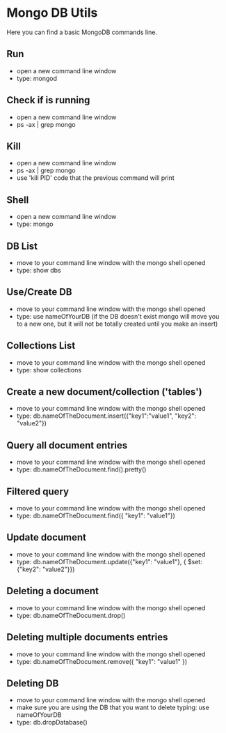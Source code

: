 # Mongo DB Utils

Here you can find a basic MongoDB commands line.

## Run
- open a new command line window
- type: mongod

## Check if is running
- open a new command line window
- ps -ax | grep mongo

## Kill
- open a new command line window
- ps -ax | grep mongo
- use 'kill PID' code that the previous command will print

## Shell
- open a new command line window
- type: mongo

## DB List
- move to your command line window with the mongo shell opened
- type: show dbs

## Use/Create DB
- move to your command line window with the mongo shell opened
- type: use nameOfYourDB (if the DB doesn't exist mongo will move you to a new one, but it will not be totally created until you make an insert)

## Collections List
- move to your command line window with the mongo shell opened
- type: show collections


## Create a new document/collection ('tables')
- move to your command line window with the mongo shell opened
- type: db.nameOfTheDocument.insert({"key1":"value1", "key2": "value2"})

## Query all document entries
- move to your command line window with the mongo shell opened
- type: db.nameOfTheDocument.find().pretty()

## Filtered query
- move to your command line window with the mongo shell opened
- type: db.nameOfTheDocument.find({ "key1": "value1"})

## Update document
- move to your command line window with the mongo shell opened
- type: db.nameOfTheDocument.update({"key1": "value1"}, { $set: {"key2": "value2"}})

## Deleting a document
- move to your command line window with the mongo shell opened
- type: db.nameOfTheDocument.drop()

## Deleting multiple documents entries
- move to your command line window with the mongo shell opened
- type: db.nameOfTheDocument.remove({ "key1": "value1" })

## Deleting DB
- move to your command line window with the mongo shell opened
- make sure you are using the DB that you want to delete typing: use nameOfYourDB
- type: db.dropDatabase()
